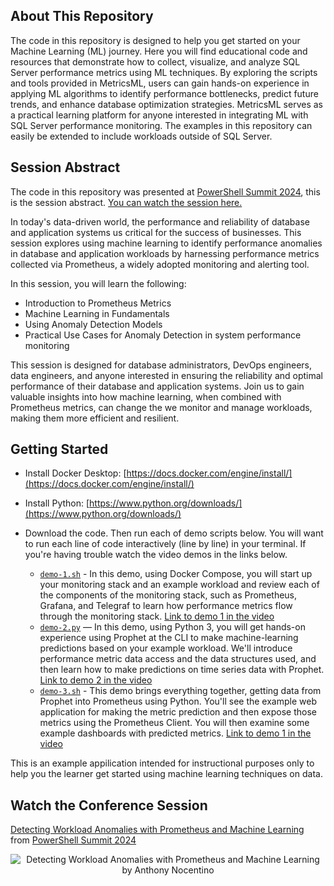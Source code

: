 ## About This Repository

The code in this repository is designed to help you get started on your Machine Learning (ML) journey. Here you will find educational code and resources that demonstrate how to collect, visualize, and analyze SQL Server performance metrics using ML techniques. By exploring the scripts and tools provided in MetricsML, users can gain hands-on experience in applying ML algorithms to identify performance bottlenecks, predict future trends, and enhance database optimization strategies. MetricsML serves as a practical learning platform for anyone interested in integrating ML with SQL Server performance monitoring. The examples in this repository can easily be extended to include workloads outside of SQL Server. 


## Session Abstract

The code in this repository was presented at [PowerShell Summit 2024](https://www.powershellsummit.org/), this is the session abstract. [You can watch the session here.](https://www.youtube.com/watch?v=AleqE33JTgU)

In today's data-driven world, the performance and reliability of database and application systems us critical for the success of businesses. This session explores using machine learning to identify performance anomalies in database and application workloads by harnessing performance metrics collected via Prometheus, a widely adopted monitoring and alerting tool.

In this session, you will learn the following:
* Introduction to Prometheus Metrics
* Machine Learning in Fundamentals
* Using Anomaly Detection Models
* Practical Use Cases for Anomaly Detection in system performance monitoring

This session is designed for database administrators, DevOps engineers, data engineers, and anyone interested in ensuring the reliability and optimal performance of their database and application systems. Join us to gain valuable insights into how machine learning, when combined with Prometheus metrics, can change the we monitor and manage workloads, making them more efficient and resilient.


## Getting Started

* Install Docker Desktop: [https://docs.docker.com/engine/install/](https://docs.docker.com/engine/install/)

* Install Python: [https://www.python.org/downloads/](https://www.python.org/downloads/)

* Download the code. Then run each of demo scripts below. You will want to run each line of code interactively (line by line) in your terminal. If you're having trouble watch the video demos in the links below.

  * [`demo-1.sh`](https://github.com/nocentino/MetricsML/blob/main/demo-1.sh) - In this demo, using Docker Compose, you will start up your monitoring stack and an example workload and review each of the components of the monitoring stack, such as Prometheus, Grafana, and Telegraf to learn how performance metrics flow through the monitoring stack. [Link to demo 1 in the video](https://youtu.be/AleqE33JTgU?si=9A-N-8L0L34jXr7p&t=969)
  * [`demo-2.py`](https://github.com/nocentino/MetricsML/blob/main/demo-2.sh) — In this demo, using Python 3, you will get hands-on experience using Prophet at the CLI to make machine-learning predictions based on your example workload. We'll introduce performance metric data access and the data structures used, and then learn how to make predictions on time series data with Prophet. [Link to demo 2 in the video](https://youtu.be/AleqE33JTgU?si=4RL4If1CDtiPi1rz&t=2462)
  * [`demo-3.sh`](https://github.com/nocentino/MetricsML/blob/main/demo-3.sh) - This demo brings everything together, getting data from Prophet into Prometheus using Python. You'll see the example web application for making the metric prediction and then expose those metrics using the Prometheus Client. You will then examine some example dashboards with predicted metrics. [Link to demo 1 in the video](https://youtu.be/AleqE33JTgU?si=Gj04BIFs6rN9vNYs&t=3259)

This is an example appilication intended for instructional purposes only to help you the learner get started using machine learning techniques on data.

## Watch the Conference Session

[Detecting Workload Anomalies with Prometheus and Machine Learning](https://www.youtube.com/watch?v=AleqE33JTgU) from [PowerShell Summit 2024](https://www.powershellsummit.org/)

<p align="center">
  <img href="https://www.youtube.com/watch?v=AleqE33JTgU" src="https://www.nocentino.com/images/MetricsML_PowerShellSummit.png" alt="Detecting Workload Anomalies with Prometheus and Machine Learning by Anthony Nocentino" />
</p>
